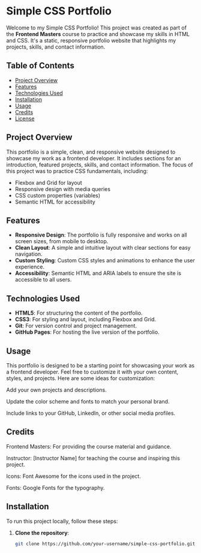 # Simple CSS Portfolio

Welcome to my Simple CSS Portfolio! This project was created as part of the **Frontend Masters** course to practice and showcase my skills in HTML and CSS. It's a static, responsive portfolio website that highlights my projects, skills, and contact information.

## Table of Contents

- [Project Overview](#project-overview)
- [Features](#features)
- [Technologies Used](#technologies-used)
- [Installation](#installation)
- [Usage](#usage)
- [Credits](#credits)
- [License](#license)

## Project Overview

This portfolio is a simple, clean, and responsive website designed to showcase my work as a frontend developer. It includes sections for an introduction, featured projects, skills, and contact information. The focus of this project was to practice CSS fundamentals, including:

- Flexbox and Grid for layout
- Responsive design with media queries
- CSS custom properties (variables)
- Semantic HTML for accessibility

## Features

- **Responsive Design**: The portfolio is fully responsive and works on all screen sizes, from mobile to desktop.
- **Clean Layout**: A simple and intuitive layout with clear sections for easy navigation.
- **Custom Styling**: Custom CSS styles and animations to enhance the user experience.
- **Accessibility**: Semantic HTML and ARIA labels to ensure the site is accessible to all users.

## Technologies Used

- **HTML5**: For structuring the content of the portfolio.
- **CSS3**: For styling and layout, including Flexbox and Grid.
- **Git**: For version control and project management.
- **GitHub Pages**: For hosting the live version of the portfolio.

## Usage

This portfolio is designed to be a starting point for showcasing your work as a frontend developer. Feel free to customize it with your own content, styles, and projects. Here are some ideas for customization:

Add your own projects and descriptions.

Update the color scheme and fonts to match your personal brand.

Include links to your GitHub, LinkedIn, or other social media profiles.

## Credits

Frontend Masters: For providing the course material and guidance.

Instructor: [Instructor Name] for teaching the course and inspiring this project.

Icons: Font Awesome for the icons used in the project.

Fonts: Google Fonts for the typography.

## Installation

To run this project locally, follow these steps:

1. **Clone the repository**:
   ```bash
   git clone https://github.com/your-username/simple-css-portfolio.git
   ```
